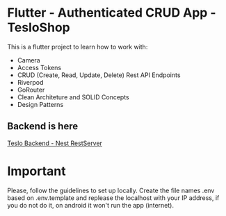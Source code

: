 # Flutter - Authenticated CRUD App - TesloShop

This is a flutter project to learn how to work with:

- Camera
- Access Tokens 
- CRUD (Create, Read, Update, Delete) Rest API Endpoints
- Riverpod
- GoRouter
- Clean Architeture and SOLID Concepts
- Design Patterns 

## Backend is here

[Teslo Backend - Nest RestServer](https://hub.docker.com/repository/docker/klerith/flutter-backend-teslo-shop/general)

# Important

Please, follow the guidelines to set up locally.
Create the file names .env based on .env.template and replease the localhost with your IP address, if you do not do it, on android it won't run the app (internet).
